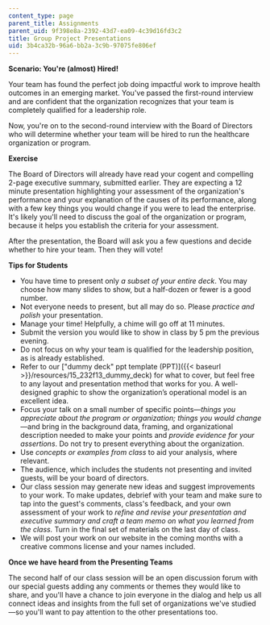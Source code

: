 ```yaml
---
content_type: page
parent_title: Assignments
parent_uid: 9f398e8a-2392-43d7-ea09-4c39d16fd3c2
title: Group Project Presentations
uid: 3b4ca32b-96a6-bb2a-3c9b-97075fe806ef
---
```


**Scenario: You're (almost) Hired!**

Your team has found the perfect job doing impactful work to improve health outcomes in an emerging market. You've passed the first-round interview and are confident that the organization recognizes that your team is completely qualified for a leadership role.

Now, you're on to the second-round interview with the Board of Directors who will determine whether your team will be hired to run the healthcare organization or program.

**Exercise**

The Board of Directors will already have read your cogent and compelling 2-page executive summary, submitted earlier. They are expecting a 12 minute presentation highlighting your assessment of the organization's performance and your explanation of the causes of its performance, along with a few key things you would change if you were to lead the enterprise. It's likely you'll need to discuss the goal of the organization or program, because it helps you establish the criteria for your assessment.

After the presentation, the Board will ask you a few questions and decide whether to hire your team. Then they will vote!

**Tips for Students**

*   You have time to present only _a subset of your entire deck_. You may choose how many slides to show, but a half-dozen or fewer is a good number.
*   Not everyone needs to present, but all may do so. Please _practice and polish_ your presentation.
*   Manage your time! Helpfully, a chime will go off at 11 minutes.
*   Submit the version you would like to show in class by 5 pm the previous evening.
*   Do not focus on why your team is qualified for the leadership position, as is already established.
*   Refer to our ["dummy deck" ppt template (PPT)]({{< baseurl >}}/resources/15_232f13_dummy_deck) for what to cover, but feel free to any layout and presentation method that works for you. A well-designed graphic to show the organization’s operational model is an excellent idea.
*   Focus your talk on a small number of specific points—_things you appreciate about the program or organization; things you would change_—and bring in the background data, framing, and organizational description needed to make your points and _provide evidence for your assertions_. Do not try to present everything about the organization.
*   Use _concepts or examples from class_ to aid your analysis, where relevant.
*   The audience, which includes the students not presenting and invited guests, will be your board of directors.
*   Our class session may generate new ideas and suggest improvements to your work. To make updates, debrief with your team and make sure to tap into the guest's comments, class's feedback, and your own assessment of your work to _refine and revise your presentation and executive summary and craft a team memo on what you learned from the class._ Turn in the final set of materials on the last day of class.
*   We will post your work on our website in the coming months with a creative commons license and your names included.

**Once we have heard from the Presenting Teams**

The second half of our class session will be an open discussion forum with our special guests adding any comments or themes they would like to share, and you'll have a chance to join everyone in the dialog and help us all connect ideas and insights from the full set of organizations we've studied—so you'll want to pay attention to the other presentations too.